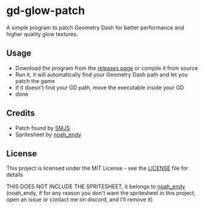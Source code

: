 # gd-glow-patch
A simple program to patch Geometry Dash for better performance and higher quality glow textures.

## Usage
- Download the program from the [releases page](https://github.com/RoootTheFox/gd-glow-patch/releases) or compile it from source
- Run it, it will automatically find your Geometry Dash path and let you patch the game
- if it doesn't find your GD path, move the executable inside your GD
- done


## Credits
- Patch found by [SMJS](https://github.com/SMJSGaming)
- Spritesheet by [noah_endy](https://twitter.com/noah_endy)

## License
This project is licensed under the MIT License - see the [LICENSE](LICENSE) file for details

THIS DOES NOT INCLUDE THE SPRITESHEET, it belongs to [noah_endy](https://twitter.com/noah_endy)
(noah_endy, if for any reason you don't want the spritesheet in this project, open an issue or contact me on discord, and I'll remove it)